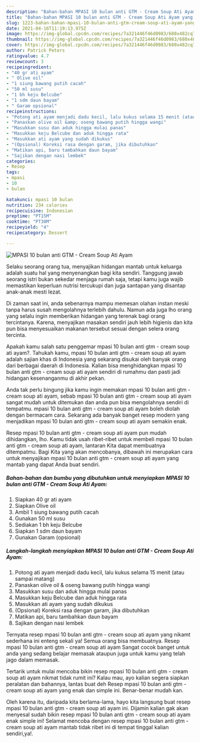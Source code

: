 ```yaml
---
description: "Bahan-bahan MPASI 10 bulan anti GTM - Cream Soup Ati Ayam yang lezat Untuk Jualan"
title: "Bahan-bahan MPASI 10 bulan anti GTM - Cream Soup Ati Ayam yang lezat Untuk Jualan"
slug: 1223-bahan-bahan-mpasi-10-bulan-anti-gtm-cream-soup-ati-ayam-yang-lezat-untuk-jualan
date: 2021-04-16T11:19:13.975Z
image: https://img-global.cpcdn.com/recipes/7a321446f46d0983/680x482cq70/mpasi-10-bulan-anti-gtm-cream-soup-ati-ayam-foto-resep-utama.jpg
thumbnail: https://img-global.cpcdn.com/recipes/7a321446f46d0983/680x482cq70/mpasi-10-bulan-anti-gtm-cream-soup-ati-ayam-foto-resep-utama.jpg
cover: https://img-global.cpcdn.com/recipes/7a321446f46d0983/680x482cq70/mpasi-10-bulan-anti-gtm-cream-soup-ati-ayam-foto-resep-utama.jpg
author: Patrick Peters
ratingvalue: 4.7
reviewcount: 3
recipeingredient:
- "40 gr ati ayam"
- " Olive oil"
- "1 siung bawang putih cacah"
- "50 ml susu"
- "1 bh keju Belcube"
- "1 sdm daun bayam"
- " Garam opsional"
recipeinstructions:
- "Potong ati ayam menjadi dadu kecil, lalu kukus selama 15 menit (atau sampai matang)"
- "Panaskan olive oil &amp; oseng bawang putih hingga wangi"
- "Masukkan susu dan aduk hingga mulai panas"
- "Masukkan keju Belcube dan aduk hingga rata"
- "Masukkan ati ayam yang sudah dikukus"
- "(Opsional) Koreksi rasa dengan garam, jika dibutuhkan"
- "Matikan api, baru tambahkan daun bayam"
- "Sajikan dengan nasi lembek"
categories:
- Resep
tags:
- mpasi
- 10
- bulan

katakunci: mpasi 10 bulan 
nutrition: 234 calories
recipecuisine: Indonesian
preptime: "PT15M"
cooktime: "PT30M"
recipeyield: "4"
recipecategory: Dessert

---
```



![MPASI 10 bulan anti GTM - Cream Soup Ati Ayam](https://img-global.cpcdn.com/recipes/7a321446f46d0983/680x482cq70/mpasi-10-bulan-anti-gtm-cream-soup-ati-ayam-foto-resep-utama.jpg)

Selaku seorang orang tua, menyajikan hidangan mantab untuk keluarga adalah suatu hal yang menyenangkan bagi kita sendiri. Tanggung jawab seorang istri bukan sekedar menjaga rumah saja, tetapi kamu juga wajib memastikan keperluan nutrisi tercukupi dan juga santapan yang disantap anak-anak mesti lezat.

Di zaman  saat ini, anda sebenarnya mampu memesan olahan instan meski tanpa harus susah mengolahnya terlebih dahulu. Namun ada juga lho orang yang selalu ingin memberikan hidangan yang terenak bagi orang tercintanya. Karena, menyajikan masakan sendiri jauh lebih higienis dan kita pun bisa menyesuaikan makanan tersebut sesuai dengan selera orang tercinta. 



Apakah kamu salah satu penggemar mpasi 10 bulan anti gtm - cream soup ati ayam?. Tahukah kamu, mpasi 10 bulan anti gtm - cream soup ati ayam adalah sajian khas di Indonesia yang sekarang disukai oleh banyak orang dari berbagai daerah di Indonesia. Kalian bisa menghidangkan mpasi 10 bulan anti gtm - cream soup ati ayam sendiri di rumahmu dan pasti jadi hidangan kesenanganmu di akhir pekan.

Anda tak perlu bingung jika kamu ingin memakan mpasi 10 bulan anti gtm - cream soup ati ayam, sebab mpasi 10 bulan anti gtm - cream soup ati ayam sangat mudah untuk ditemukan dan anda pun bisa mengolahnya sendiri di tempatmu. mpasi 10 bulan anti gtm - cream soup ati ayam boleh diolah dengan bermacam cara. Sekarang ada banyak banget resep modern yang menjadikan mpasi 10 bulan anti gtm - cream soup ati ayam semakin enak.

Resep mpasi 10 bulan anti gtm - cream soup ati ayam pun mudah dihidangkan, lho. Kamu tidak usah ribet-ribet untuk membeli mpasi 10 bulan anti gtm - cream soup ati ayam, lantaran Kita dapat membuatnya ditempatmu. Bagi Kita yang akan mencobanya, dibawah ini merupakan cara untuk menyajikan mpasi 10 bulan anti gtm - cream soup ati ayam yang mantab yang dapat Anda buat sendiri.

<!--inarticleads1-->

##### Bahan-bahan dan bumbu yang dibutuhkan untuk menyiapkan MPASI 10 bulan anti GTM - Cream Soup Ati Ayam:

1. Siapkan 40 gr ati ayam
1. Siapkan  Olive oil
1. Ambil 1 siung bawang putih cacah
1. Gunakan 50 ml susu
1. Sediakan 1 bh keju Belcube
1. Siapkan 1 sdm daun bayam
1. Gunakan  Garam (opsional)




<!--inarticleads2-->

##### Langkah-langkah menyiapkan MPASI 10 bulan anti GTM - Cream Soup Ati Ayam:

1. Potong ati ayam menjadi dadu kecil, lalu kukus selama 15 menit (atau sampai matang)
1. Panaskan olive oil &amp; oseng bawang putih hingga wangi
1. Masukkan susu dan aduk hingga mulai panas
1. Masukkan keju Belcube dan aduk hingga rata
1. Masukkan ati ayam yang sudah dikukus
1. (Opsional) Koreksi rasa dengan garam, jika dibutuhkan
1. Matikan api, baru tambahkan daun bayam
1. Sajikan dengan nasi lembek




Ternyata resep mpasi 10 bulan anti gtm - cream soup ati ayam yang nikamt sederhana ini enteng sekali ya! Semua orang bisa membuatnya. Resep mpasi 10 bulan anti gtm - cream soup ati ayam Sangat cocok banget untuk anda yang sedang belajar memasak ataupun juga untuk kamu yang telah jago dalam memasak.

Tertarik untuk mulai mencoba bikin resep mpasi 10 bulan anti gtm - cream soup ati ayam nikmat tidak rumit ini? Kalau mau, ayo kalian segera siapkan peralatan dan bahannya, lantas buat deh Resep mpasi 10 bulan anti gtm - cream soup ati ayam yang enak dan simple ini. Benar-benar mudah kan. 

Oleh karena itu, daripada kita berlama-lama, hayo kita langsung buat resep mpasi 10 bulan anti gtm - cream soup ati ayam ini. Dijamin kalian gak akan menyesal sudah bikin resep mpasi 10 bulan anti gtm - cream soup ati ayam enak simple ini! Selamat mencoba dengan resep mpasi 10 bulan anti gtm - cream soup ati ayam mantab tidak ribet ini di tempat tinggal kalian sendiri,ya!.

